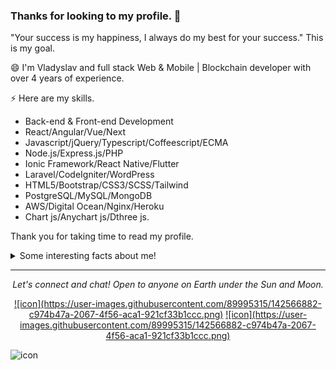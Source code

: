 ### Thanks for looking to my profile. 👋

<!--
**hellovlady/hellovlady** is a ✨ _special_ ✨ repository because its `README.md` (this file) appears on your GitHub profile.

Here are some ideas to get you started:

- 🔭 I’m currently working on ...
- 🌱 I’m currently learning ...
- 👯 I’m looking to collaborate on ...
- 🤔 I’m looking for help with ...
- 💬 Ask me about ...
- 📫 How to reach me: ...
- 😄 Pronouns: ...
- ⚡ Fun fact: ...
-->

"Your success is my happiness, I always do my best for your success."
This is my goal.

😄 I'm Vladyslav and full stack Web & Mobile | Blockchain developer with over 4 years of experience.

⚡ Here are my skills.
- Back-end & Front-end Development
- React/Angular/Vue/Next
- Javascript/jQuery/Typescript/Coffeescript/ECMA
- Node.js/Express.js/PHP
- Ionic Framework/React Native/Flutter
- Laravel/CodeIgniter/WordPress
- HTML5/Bootstrap/CSS3/SCSS/Tailwind
- PostgreSQL/MySQL/MongoDB
- AWS/Digital Ocean/Nginx/Heroku
- Chart js/Anychart js/Dthree js.

Thank you for taking time to read my profile.

<details>
  <summary>Some interesting facts about me!</summary>
  <br>

  - In mean time, I create visual and artistic images using photoshop, you can check those are on **[My Blog](https://fastlancer.blogspot.com/2021/09/panda-nft.html/)**.

  - While Coding, Listening Music and developing useful code. ⭐️

  - Reading Novels, Action and Adventure, Autobiography & Biography, Comics, Detective and Mystery, Fantasy, Historical Fiction, Romance, Sci-Fi, History books.

  - Learning Physics and getting knowledge about Space, Cosmos and Astronomy is My Night Job.

![My github stats](https://github-readme-stats.vercel.app/api?username=imdhruv99&show_icons=true)
</details>


<hr>
<p align="center">
  <i>Let's connect and chat! Open to anyone on Earth under the Sun and Moon.</i>
<p align="center">
    <a href="https://github.com/hellovlady" alt="GitHub"></a>
    <a href="https://fastlancer.blogspot.com" alt="Dev">![icon](https://user-images.githubusercontent.com/89995315/142566882-c974b47a-2067-4f56-aca1-921cf33b1ccc.png)</a>
    <a href="https://happylancers.blogspot.com" alt="Medium">![icon](https://user-images.githubusercontent.com/89995315/142566882-c974b47a-2067-4f56-aca1-921cf33b1ccc.png)</a>
</p>
  
![icon](https://user-images.githubusercontent.com/89995315/142566882-c974b47a-2067-4f56-aca1-921cf33b1ccc.png)


